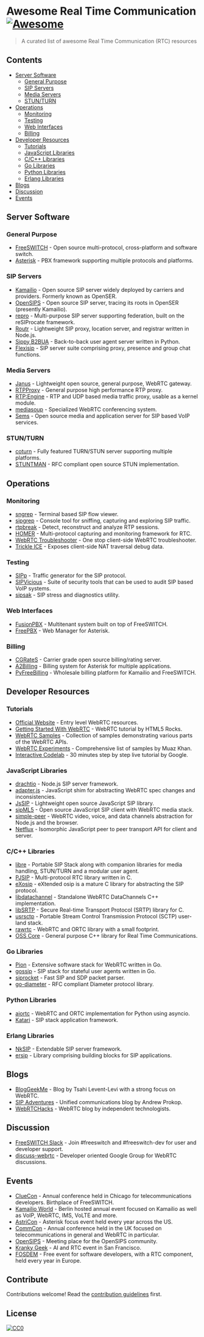 # Awesome Real Time Communication [![Awesome](https://awesome.re/badge.svg)](https://awesome.re)

> A curated list of awesome Real Time Communication (RTC) resources


## Contents

- [Server Software](#server-software)
  - [General Purpose](#general-purpose)
  - [SIP Servers](#sip-servers)
  - [Media Servers](#media-servers)
  - [STUN/TURN](#stunturn)
- [Operations](#operations)
  - [Monitoring](#monitoring)
  - [Testing](#testing)
  - [Web Interfaces](#web-interfaces)
  - [Billing](#billing)
- [Developer Resources](#developer-resources)
  - [Tutorials](#tutorials)
  - [JavaScript Libraries](#javascript-libraries)
  - [C/C++ Libraries](#cc-libraries)
  - [Go Libraries](#go-libraries)
  - [Python Libraries](#python-libraries)
  - [Erlang Libraries](#erlang-libraries)
- [Blogs](#blogs)
- [Discussion](#discussion)
- [Events](#events)


## Server Software

### General Purpose

- [FreeSWITCH](http://freeswitch.org) - Open source multi-protocol, cross-platform and software switch.
- [Asterisk](http://asterisk.org) - PBX framework supporting multiple protocols and platforms.

### SIP Servers

- [Kamailio](http://www.kamailio.org) - Open source SIP server widely deployed by carriers and providers. Formerly known as OpenSER.
- [OpenSIPS](http://www.opensips.org) - Open source SIP server, tracing its roots in OpenSER (presently Kamailio).
- [repro](http://www.resiprocate.org/About_Repro) - Multi-purpose SIP server supporting federation, built on the reSIProcate framework.
- [Routr](https://routr.io) - Lightweight SIP proxy, location server, and registrar written in Node.js.
- [Sippy B2BUA](https://github.com/sippy/b2bua) - Back-to-back user agent server written in Python.
- [Flexisip](https://www.linphone.org/technical-corner/flexisip) - SIP server suite comprising proxy, presence and group chat functions.

### Media Servers

- [Janus](https://janus.conf.meetecho.com) - Lightweight open source, general purpose, WebRTC gateway.
- [RTPProxy](https://www.rtpproxy.org) - General purpose high performance RTP proxy.
- [RTP:Engine](https://github.com/sipwise/rtpengine) - RTP and UDP based media traffic proxy, usable as a kernel module.
- [mediasoup](https://mediasoup.org) - Specialized WebRTC conferencing system.
- [Sems](http://sems.org) - Open source media and application server for SIP based VoIP services.

### STUN/TURN

- [coturn](https://github.com/coturn/coturn) - Fully featured TURN/STUN server supporting multiple platforms.
- [STUNTMAN](https://github.com/jselbie/stunserver) - RFC compliant open source STUN implementation.


## Operations

### Monitoring

- [sngrep](https://github.com/irontec/sngrep) - Terminal based SIP flow viewer.
- [sipgrep](https://github.com/sipcapture/sipgrep) - Console tool for sniffing, capturing and exploring SIP traffic.
- [rtpbreak](https://github.com/Naishy/rtpsplit) - Detect, reconstruct and analyze RTP sessions.
- [HOMER](https://github.com/sipcapture/homer) - Multi-protocol capturing and monitoring framework for RTC.
- [WebRTC Troubleshooter](https://test.webrtc.org) - One stop client-side WebRTC troubleshooter.
- [Trickle ICE](https://webrtc.github.io/samples/src/content/peerconnection/trickle-ice) - Exposes client-side NAT traversal debug data.

### Testing

- [SIPp](http://sipp.sourceforge.net) - Traffic generator for the SIP protocol.
- [SIPVicious](https://github.com/EnableSecurity/sipvicious) - Suite of security tools that can be used to audit SIP based VoIP systems.
- [sipsak](https://github.com/nils-ohlmeier/sipsak) - SIP stress and diagnostics utility.

### Web Interfaces

- [FusionPBX](https://www.fusionpbx.com) - Multitenant system built on top of FreeSWITCH.
- [FreePBX](https://www.freepbx.org) - Web Manager for Asterisk.

### Billing

- [CGRateS](http://cgrates.org) - Carrier grade open source billing/rating server.
- [A2Billing](http://www.asterisk2billing.org) - Billing system for Asterisk for multiple applications.
- [PyFreeBilling](https://github.com/mwolff44/pyfreebilling) - Wholesale billing platform for Kamailio and FreeSWITCH.


## Developer Resources

### Tutorials

- [Official Website](https://webrtc.org/start) - Entry level WebRTC resources.
- [Getting Started With WebRTC](https://www.html5rocks.com/en/tutorials/webrtc/basics) - WebRTC tutorial by HTML5 Rocks.
- [WebRTC Samples](https://webrtc.github.io/samples) - Collection of samples demonstrating various parts of the WebRTC APIs.
- [WebRTC Experiments](https://www.webrtc-experiment.com) - Comprehensive list of samples by Muaz Khan.
- [Interactive Codelab](https://codelabs.developers.google.com/codelabs/webrtc-web) - 30 minutes step by step live tutorial by Google.

### JavaScript Libraries

- [drachtio](https://drachtio.org) - Node.js SIP server framework.
- [adapter.js](https://github.com/webrtcHacks/adapter) - JavaScript shim for abstracting WebRTC spec changes and inconsistencies.
- [JsSIP](http://jssip.net) - Lightweight open source JavaScript SIP library.
- [sipML5](https://www.doubango.org/sipml5) - Open source JavaScript SIP client with WebRTC media stack.
- [simple-peer](https://github.com/feross/simple-peer) - WebRTC video, voice, and data channels abstraction for Node.js and the browser.
- [Netflux](https://github.com/coast-team/netflux) - Isomorphic JavaScript peer to peer transport API for client and server.

### C/C++ Libraries

- [libre](http://www.creytiv.com) - Portable SIP Stack along with companion libraries for media handling, STUN/TURN and a modular user agent.
- [PJSIP](https://www.pjsip.org) - Multi-protocol RTC library written in C.
- [eXosip](http://savannah.nongnu.org/projects/exosip) - eXtended osip is a mature C library for abstracting the SIP protocol.
- [libdatachannel](https://github.com/paullouisageneau/libdatachannel) - Standalone WebRTC DataChannels C++ implementation.
- [libSRTP](https://github.com/cisco/libsrtp) - Secure Real-time Transport Protocol (SRTP) library for C.
- [usrsctp](https://github.com/sctplab/usrsctp) - Portable Stream Control Transmission Protocol (SCTP) user-land stack.
- [rawrtc](https://github.com/rawrtc/rawrtc) - WebRTC and ORTC library with a small footprint.
- [OSS Core](https://github.com/joegen/oss_core) - General purpose C++ library for Real Time Communications.

### Go Libraries

- [Pion](https://pion.ly) - Extensive software stack for WebRTC written in Go.
- [gossip](https://github.com/StefanKopieczek/gossip) - SIP stack for stateful user agents written in Go.
- [siprocket](https://github.com/marv2097/siprocket) - Fast SIP and SDP packet parser.
- [go-diameter](https://github.com/fiorix/go-diameter) - RFC compliant Diameter protocol library.

### Python Libraries

- [aiortc](https://github.com/aiortc/aiortc) - WebRTC and ORTC implementation for Python using asyncio.
- [Katari](https://github.com/hyperioxx/Katari) - SIP stack application framework.

### Erlang Libraries

- [NkSIP](https://github.com/NetComposer/nksip) - Extendable SIP server framework.
- [ersip](https://github.com/poroh/ersip) - Library comprising building blocks for SIP applications.


## Blogs

- [BlogGeekMe](https://bloggeek.me/blog) - Blog by Tsahi Levent-Levi with a strong focus on WebRTC.
- [SIP Adventures](https://andrewjprokop.wordpress.com) - Unified communications blog by Andrew Prokop.
- [WebRTCHacks](https://webrtchacks.com) - WebRTC blog by independent technologists.


## Discussion

- [FreeSWITCH Slack](https://signalwire.community) - Join #freeswitch and #freeswitch-dev for user and developer support.
- [discuss-webrtc](https://groups.google.com/forum/?fromgroups#!forum/discuss-webrtc) - Developer oriented Google Group for WebRTC discussions.


## Events

- [ClueCon](http://cluecon.com) - Annual conference held in Chicago for telecommunications developers. Birthplace of FreeSWITCH.
- [Kamailio World](https://www.kamailioworld.com) - Berlin hosted annual event focused on Kamailio as well as VoIP, WebRTC, IMS, VoLTE and more.
- [AstriCon](https://www.asterisk.org/community/astricon-user-conference) - Asterisk focus event held every year across the US.
- [CommCon](https://commcon.xyz) - Annual conference held in the UK focused on telecommunications in general and WebRTC in particular.
- [OpenSIPS](https://www.opensips.org/events) - Meeting place for the OpenSIPS community.
- [Kranky Geek](https://krankygeek.com) - AI and RTC event in San Francisco.
- [FOSDEM](https://fosdem.org/2020) - Free event for software developers, with a RTC component, held every year in Europe.


## Contribute

Contributions welcome! Read the [contribution guidelines](CONTRIBUTING.md) first.


## License

[![CC0](https://mirrors.creativecommons.org/presskit/buttons/88x31/svg/cc-zero.svg)](https://creativecommons.org/publicdomain/zero/1.0)
